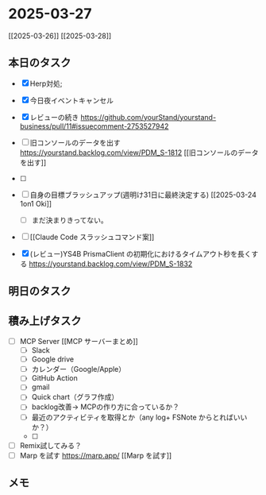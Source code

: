 # 2025-03-27

[[2025-03-26]] [[2025-03-28]]

## 本日のタスク

- [x] Herp対処;

- [x] 今日夜イベントキャンセル
- [x] レビューの続き https://github.com/yourStand/yourstand-business/pull/11#issuecomment-2753527942
- [ ] 旧コンソールのデータを出す https://yourstand.backlog.com/view/PDM_S-1812 [[旧コンソールのデータを出す]]
- [ ] 

- [ ] 自身の目標ブラッシュアップ(週明け31日に最終決定する) [[2025-03-24 1on1 Oki]]
	- [ ] まだ決まりきってない。
- [ ] [[Claude Code スラッシュコマンド案]]
- [x] (レビュー)YS4B PrismaClient の初期化におけるタイムアウト秒を長くする https://yourstand.backlog.com/view/PDM_S-1832 

## 明日のタスク

## 積み上げタスク

- [ ] MCP Server [[MCP サーバーまとめ]]
  - [ ] Slack
  - [ ] Google drive
  - [ ] カレンダー（Google/Apple）
  - [ ] GitHub Action
  - [ ] gmail
  - [ ] Quick chart（グラフ作成）
  - [ ] backlog改善→ MCPの作り方に合っているか？
  - [ ] 最近のアクティビティを取得とか（any log+ FSNote からとればいいか？）
  - [ ] 
- [ ] Remix試してみる？
- [ ] Marp を試す https://marp.app/ [[Marp を試す]]

## メモ 